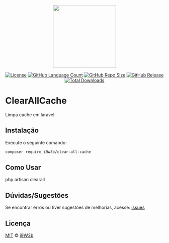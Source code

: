 <p align="center" class="text-center" style="text-align:center;"><a href="https://i9w3b.github.io" target="_blank"><img src="https://i9w3b.github.io/i9w3b.png" width="200"></a></p>
<p align="center" class="text-center" style="text-align:center;">
<a href="https://github.com/i9w3b/clear-all-cache/blob/master/LICENSE.md"><img src="https://img.shields.io/github/license/i9w3b/clear-all-cache" alt="License"></a>
<a href="https://github.com/i9w3b/clear-all-cache"><img src="https://img.shields.io/github/languages/count/i9w3b/clear-all-cache" alt="GitHub Language Count"></a>
<a href="https://github.com/i9w3b/clear-all-cache"><img src="https://img.shields.io/github/repo-size/i9w3b/clear-all-cache" alt="GitHub Repo Size"></a>
<a href="https://github.com/i9w3b/clear-all-cache/releases"><img src="https://img.shields.io/github/v/release/i9w3b/clear-all-cache" alt="GitHub Release"></a>
<a href="https://github.com/i9w3b/clear-all-cache"><img src="https://img.shields.io/github/downloads/i9w3b/clear-all-cache/total" alt="Total Downloads"></a>
</p>

# ClearAllCache

Limpa cache em laravel

## Instalação

Execute o seguinte comando:

```bash
composer require i9w3b/clear-all-cache
```

## Como Usar

php artisan clearall

## Dúvidas/Sugestões

Se encontrar erros ou tiver sugestões de melhorias, acesse: [issues](https://github.com/i9w3b/clear-all-cache/issues/new)

## Licença

[MIT](https://github.com/i9w3b/clear-all-cache/blob/master/LICENSE.md) © [i9W3b](https://github.com/i9w3b)